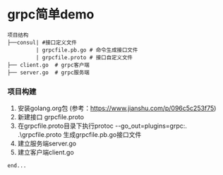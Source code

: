 
# grpc简单demo

```
项目结构
├──consul| #接口定义文件
         | grpcfile.pb.go # 命令生成接口文件
         | grpcfile.proto # 接口自定义文件
├── client.go  # grpc客户端
├── server.go  # grpc服务端
```


### 项目构建
1. 安装golang.org包 (参考：https://www.jianshu.com/p/096c5c253f75)
2. 新建接口 grpcfile.proto
3. 在grpcfile.proto目录下执行protoc --go_out=plugins=grpc:.  .\grpcfile.proto 生成grpcfile.pb.go接口文件
4. 建立服务端server.go
6. 建立客户端client.go

```
end...
```













